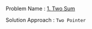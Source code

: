 Problem Name : [1. Two Sum](https://leetcode.com/problems/two-sum/)

Solution Approach : `Two Pointer`